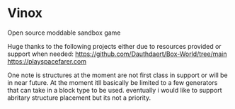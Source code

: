 # Vinox
Open source moddable sandbox game


Huge thanks to the following projects either due to resources provided or support when needed:
https://github.com/Dauthdaert/Box-World/tree/main
https://playspacefarer.com

One note is structures at the moment are not first class in support or will be in near future. At the moment itll basically be limited to a few generators that can take in a block type to be used. eventually i would like to support abritary structure placement but its not a priority.
